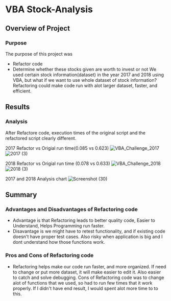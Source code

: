 # VBA Stock-Analysis

## Overview of Project

### Purpose

The purpose of this project was 
- Refactor code
- Determine whether these stocks given are worth to invest or not
We used certain stock information(dataset) in the year 2017 and 2018 using VBA, but what if we want to use whole dataset of stock information?
Refactoring could make code run with alot larger dataset, faster, and efficient.


## Results

### Analysis
After Refactore code, execution times of the original script and the refactored script clearly different.

2017 Refactor vs Origial run time(0.085 vs 0.623)
![VBA_Challenge_2017](https://user-images.githubusercontent.com/111443997/188944973-b5293621-a8db-4f1c-940f-79e35ab6c424.png)
![2017 (3)](https://user-images.githubusercontent.com/111443997/188945004-45f4d324-663b-4272-b027-55e137e509bd.png)


2018 Refactor vs Origial run time (0.078 vs 0.633)
![VBA_Challenge_2018](https://user-images.githubusercontent.com/111443997/188945029-2e79d321-7505-4d35-a21e-076658e3cfac.png)
![2018 (3)](https://user-images.githubusercontent.com/111443997/188945069-76a08c18-3647-44e7-9f2a-890345971bb0.png)

2017 and 2018 Analysis chart 
![Screenshot (30)](https://user-images.githubusercontent.com/111443997/188948112-baa7d9ed-2fcd-4a9b-a0ed-bd53a8c8c288.png)

## Summary

### Advantages and Disadvantages of Refactoring code

- Advantage is that Refactoring leads to better quality code, Easier to Understand, Helps Programming run faster.
- Disavantage is we might have to retest functionality, and if existing code doesn't have proper test cases.  Also risky when application is big and I dont         understand how those functions work.


### Pros and Cons of Refactoring code

- Refactoring helps make our code run faster, and more organized. If need to change or put more dataset, it will make easier to edit it.  Also easier to catch and solve debugging.  Cons of Refactoring code was to change alot of functions that we used, so had to run few times that it work properly.  If I didn't have end result, I would spent alot more time to to this.
